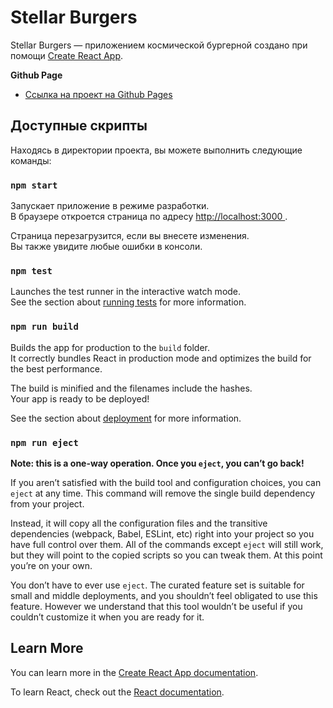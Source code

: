 # Stellar Burgers

Stellar Burgers — приложением космической бургерной создано при помощи [Create React App](https://github.com/facebook/create-react-app).

**Github Page**

* [Ссылка на проект на Github Pages](https://isvakulenko.github.io/react-burger/)

## Доступные скрипты

Находясь в директории проекта, вы можете выполнить следующие команды:

### `npm start`

Запускает приложение в режиме разработки.\
В браузере откроется страница по адресу [http://localhost:3000 ](http://localhost:3000 ).

Страница перезагрузится, если вы внесете изменения.\
Вы также увидите любые ошибки  в консоли.

### `npm test`

Launches the test runner in the interactive watch mode.\
See the section about [running tests](https://facebook.github.io/create-react-app/docs/running-tests) for more information.

### `npm run build`

Builds the app for production to the `build` folder.\
It correctly bundles React in production mode and optimizes the build for the best performance.

The build is minified and the filenames include the hashes.\
Your app is ready to be deployed!

See the section about [deployment](https://facebook.github.io/create-react-app/docs/deployment) for more information.

### `npm run eject`

**Note: this is a one-way operation. Once you `eject`, you can’t go back!**

If you aren’t satisfied with the build tool and configuration choices, you can `eject` at any time. This command will remove the single build dependency from your project.

Instead, it will copy all the configuration files and the transitive dependencies (webpack, Babel, ESLint, etc) right into your project so you have full control over them. All of the commands except `eject` will still work, but they will point to the copied scripts so you can tweak them. At this point you’re on your own.

You don’t have to ever use `eject`. The curated feature set is suitable for small and middle deployments, and you shouldn’t feel obligated to use this feature. However we understand that this tool wouldn’t be useful if you couldn’t customize it when you are ready for it.

## Learn More

You can learn more in the [Create React App documentation](https://facebook.github.io/create-react-app/docs/getting-started).

To learn React, check out the [React documentation](https://reactjs.org/).

